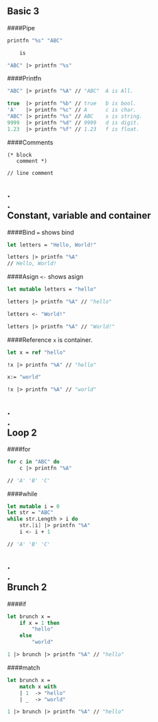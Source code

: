 
Basic 3
---
####Pipe
```fsharp
printfn "%s" "ABC"

    is

"ABC" |> printfn "%s"
```

####Printfn  
```fsharp
"ABC" |> printfn "%A" // "ABC"  A is All.

true  |> printfn "%b" // true   b is bool.
'A'   |> printfn "%c" // A      c is char.
"ABC" |> printfn "%s" // ABC    s is string.
9999  |> printfn "%d" // 9999   d is digit.
1.23  |> printfn "%f" // 1.23   f is float.
```

####Comments
```fhsarp
(* block 
   comment *)

// line comment
```
.  
.  
Constant, variable and container
---
####Bind
`=` shows bind
```fsharp
let letters = "Hello, World!"

letters |> printfn "%A"
// Hello, World!
```

####Asign
`<-` shows asign
```fsharp
let mutable letters = "hello"

letters |> printfn "%A" // "hello"

letters <- "World!"

letters |> printfn "%A" // "World!"
```

####Reference
`x` is container.  
```fsharp
let x = ref "hello"

!x |> printfn "%A" // "hello"

x:= "world"

!x |> printfn "%A" // "world"
```
.  
.  
Loop 2
---
####for
```fsharp
for c in "ABC" do
    c |> printfn "%A"

// 'A' 'B' 'C'
```
####while
```fsharp
let mutable i = 0
let str = "ABC"
while str.Length > i do
    str.[i] |> printfn "%A"
    i <- i + 1

// 'A' 'B' 'C'
```
.  
.  
Brunch 2
---
####if
```fsharp
let brunch x =
    if x = 1 then
        "hello"
    else
        "world"

1 |> brunch |> printfn "%A" // "hello"
```
####match 
```fsharp
let brunch x =
    match x with
    | 1  -> "hello"
    | _  -> "world"

1 |> brunch |> printfn "%A" // "hello"
```
